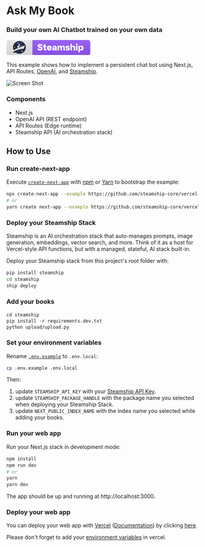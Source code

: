 # Ask My Book 

### Build your own AI Chatbot trained on your own data

[![Steamship](https://raw.githubusercontent.com/steamship-core/python-client/main/badge.svg)](https://www.steamship.com/build/langchain-on-vercel?utm_source=github&utm_medium=badge&utm_campaign=github_repo&utm_id=github_vercel_repo_ai_chatgpt)

This example shows how to implement a persistent chat bot using Next.js, API Routes, [OpenAI](https://beta.openai.com/docs/api-reference/completions/create), and [Steamship](https://www.steamship.com).

![Screen Shot](https://steamship.com/data/templates/langchain-on-vercel/chatbot-card.png)

### Components

- Next.js
- OpenAI API (REST endpoint)
- API Routes (Edge runtime)
- Steamship API (AI orchestration stack)

## How to Use

### Run create-next-app

Execute [`create-next-app`](https://github.com/vercel/next.js/tree/canary/packages/create-next-app) with [npm](https://docs.npmjs.com/cli/init) or [Yarn](https://yarnpkg.com/lang/en/docs/cli/create/) to bootstrap the example:

```bash
npx create-next-app --example https://github.com/steamship-core/vercel-examples/tree/main/ask-my-book-chatbot
# or
yarn create next-app --example https://github.com/steamship-core/vercel-examples/tree/main/ask-my-book-chatbot
```

### Deploy your Steamship Stack

Steamship is an AI orchestration stack that auto-manages prompts, image generation, embeddings, vector search, and more.
Think of it as a host for Vercel-style API functions, but with a managed, stateful, AI stack built-in.

Deploy your Steamship stack from this project's root folder with:

```bash
pip install steamship
cd steamship
ship deploy
```

### Add your books

```commandline
cd steamship
pip install -r requirements.dev.txt
python upload/upload.py
```

### Set your environment variables

Rename [`.env.example`](.env.example) to `.env.local`:

```bash
cp .env.example .env.local
```

Then:

1. update `STEAMSHIP_API_KEY` with your [Steamship API Key](https://www.steamship.com/account/api).
2. update `STEAMSHIP_PACKAGE_HANDLE` with the package name you selected when deploying your Steamship Stack.
3. update `NEXT_PUBLIC_INDEX_NAME` with the index name you selected while adding your books.
### Run your web app

Run your Next.js stack in development mode:

```bash
npm install
npm run dev
# or
yarn
yarn dev
```

The app should be up and running at http://localhost:3000.

### Deploy your web app

You can deploy your web app with [Vercel](https://vercel.com/new?utm_source=github&utm_medium=readme&utm_campaign=steamship-ai-ask-my-book) ([Documentation](https://nextjs.org/docs/deployment)) by clicking [here](https://vercel.com/new/clone?s=https%3A%2F%2Fgithub.com%2Fsteamship-core%2Fvercel-examples%2Ftree%2Fmain%2Fask-my-book-chatbot&showOptionalTeamCreation=false&teamCreateStatus=hidden).

Please don't forget to add your [environment variables](https://vercel.com/docs/concepts/projects/environment-variables) in vercel.


